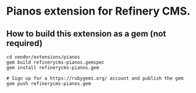 # Pianos extension for Refinery CMS.

## How to build this extension as a gem (not required)

    cd vendor/extensions/pianos
    gem build refinerycms-pianos.gemspec
    gem install refinerycms-pianos.gem

    # Sign up for a https://rubygems.org/ account and publish the gem
    gem push refinerycms-pianos.gem
